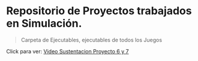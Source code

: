 # Repositorio de Proyectos trabajados en Simulación. 

> Carpeta de Ejecutables, ejecutables de todos los Juegos

Click para ver: [Video Sustentacion Proyecto 6 y 7](https://drive.google.com/file/d/1FsPc_psgZpovOC-yVYSRz5Xbca277OWa/view?usp=sharing)
